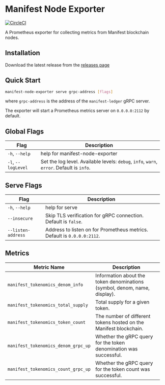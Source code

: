 # Manifest Node Exporter

[![CircleCI](https://dl.circleci.com/status-badge/img/gh/liftedinit/manifest-node-exporter/tree/main.svg?style=svg)](https://dl.circleci.com/status-badge/redirect/gh/liftedinit/manifest-node-exporter/tree/main)

A Prometheus exporter for collecting metrics from Manifest blockchain nodes.

## Installation

Download the latest release from the [releases page](https://github.com/liftedinit/manifest-node-exporter/releases)

## Quick Start

```bash
manifest-node-exporter serve grpc-address [flags]
```

where `grpc-address` is the address of the `manifest-ledger` gRPC server.

The exporter will start a Prometheus metrics server on `0.0.0.0:2112` by default.

## Global Flags

| Flag                | Description                                                                               |
|---------------------|-------------------------------------------------------------------------------------------|
| `-h`, `--help`      | help for manifest-node-exporter                                                           |
| `-l`, `--logLevel` | Set the log level. Available levels: `debug`, `info`, `warn`, `error`. Default is `info`. |

## Serve Flags

| Flag                | Description                                                                               |
|---------------------|-------------------------------------------------------------------------------------------|
| `-h`, `--help`      | help for serve                                                                           |
| `--insecure` | Skip TLS verification for gRPC connection. Default is `false`.                           |
| `--listen-address` | Address to listen on for Prometheus metrics. Default is `0.0.0.0:2112`.                |

## Metrics

| Metric Name                         | Description                                                               |
|-------------------------------------|---------------------------------------------------------------------------|
| `manifest_tokenomics_denom_info`    | Information about the token denominations (symbol, denom, name, display). |  
| `manifest_tokenomics_total_supply`  | Total supply for a given token.                                           |
| `manifest_tokenomics_token_count`   | The number of different tokens hosted on the Manifest blockchain. |
| `manifest_tokenomics_denom_grpc_up` | Whether the gRPC query for the token denomination was successful. |
| `manifest_tokenomics_count_grpc_up` | Whether the gRPC query for the token count was successful. |
